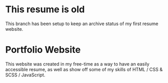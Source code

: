 # This resume is old

This branch has been setup to keep an archive status of my first resume website.

# Portfolio Website

This website was created in my free-time as a way to have an easily accessible resume, as well as show off some of my skills of HTML / CSS & SCSS / JavaScript.
